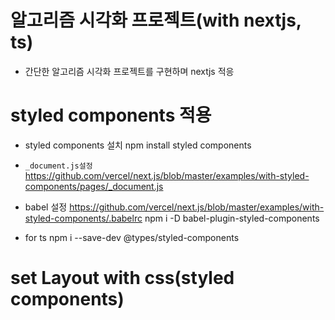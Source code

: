 # 알고리즘 시각화 프로젝트(with nextjs, ts)

- 간단한 알고리즘 시각화 프로젝트를 구현하며 nextjs 적응

# styled components 적용

- styled components 설치
  npm install styled components

- `_document.js설정`
  https://github.com/vercel/next.js/blob/master/examples/with-styled-components/pages/_document.js

- babel 설정
  https://github.com/vercel/next.js/blob/master/examples/with-styled-components/.babelrc
  npm i -D babel-plugin-styled-components

- for ts
  npm i --save-dev @types/styled-components

# set Layout with css(styled components)
